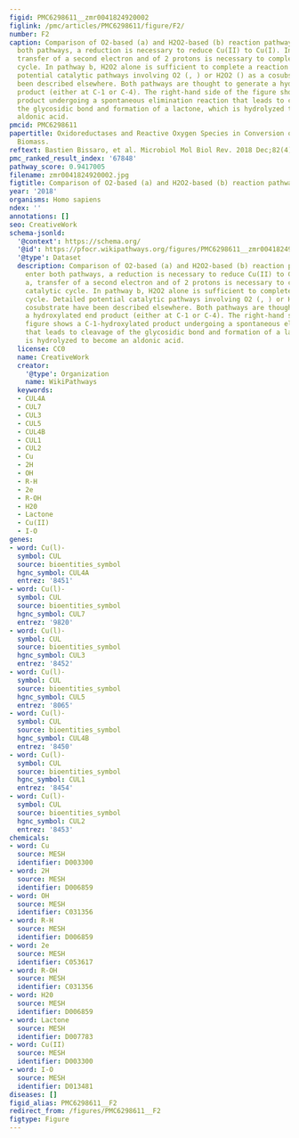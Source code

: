 ```yaml
---
figid: PMC6298611__zmr0041824920002
figlink: /pmc/articles/PMC6298611/figure/F2/
number: F2
caption: Comparison of O2-based (a) and H2O2-based (b) reaction pathways. To enter
  both pathways, a reduction is necessary to reduce Cu(II) to Cu(I). In pathway a,
  transfer of a second electron and of 2 protons is necessary to complete the catalytic
  cycle. In pathway b, H2O2 alone is sufficient to complete a reaction cycle. Detailed
  potential catalytic pathways involving O2 (, ) or H2O2 () as a cosubstrate have
  been described elsewhere. Both pathways are thought to generate a hydroxylated end
  product (either at C-1 or C-4). The right-hand side of the figure shows a C-1-hydroxylated
  product undergoing a spontaneous elimination reaction that leads to cleavage of
  the glycosidic bond and formation of a lactone, which is hydrolyzed to become an
  aldonic acid.
pmcid: PMC6298611
papertitle: Oxidoreductases and Reactive Oxygen Species in Conversion of Lignocellulosic
  Biomass.
reftext: Bastien Bissaro, et al. Microbiol Mol Biol Rev. 2018 Dec;82(4):e00029-18.
pmc_ranked_result_index: '67848'
pathway_score: 0.9417005
filename: zmr0041824920002.jpg
figtitle: Comparison of O2-based (a) and H2O2-based (b) reaction pathways
year: '2018'
organisms: Homo sapiens
ndex: ''
annotations: []
seo: CreativeWork
schema-jsonld:
  '@context': https://schema.org/
  '@id': https://pfocr.wikipathways.org/figures/PMC6298611__zmr0041824920002.html
  '@type': Dataset
  description: Comparison of O2-based (a) and H2O2-based (b) reaction pathways. To
    enter both pathways, a reduction is necessary to reduce Cu(II) to Cu(I). In pathway
    a, transfer of a second electron and of 2 protons is necessary to complete the
    catalytic cycle. In pathway b, H2O2 alone is sufficient to complete a reaction
    cycle. Detailed potential catalytic pathways involving O2 (, ) or H2O2 () as a
    cosubstrate have been described elsewhere. Both pathways are thought to generate
    a hydroxylated end product (either at C-1 or C-4). The right-hand side of the
    figure shows a C-1-hydroxylated product undergoing a spontaneous elimination reaction
    that leads to cleavage of the glycosidic bond and formation of a lactone, which
    is hydrolyzed to become an aldonic acid.
  license: CC0
  name: CreativeWork
  creator:
    '@type': Organization
    name: WikiPathways
  keywords:
  - CUL4A
  - CUL7
  - CUL3
  - CUL5
  - CUL4B
  - CUL1
  - CUL2
  - Cu
  - 2H
  - OH
  - R-H
  - 2e
  - R-OH
  - H20
  - Lactone
  - Cu(II)
  - I-O
genes:
- word: Cu(l)-
  symbol: CUL
  source: bioentities_symbol
  hgnc_symbol: CUL4A
  entrez: '8451'
- word: Cu(l)-
  symbol: CUL
  source: bioentities_symbol
  hgnc_symbol: CUL7
  entrez: '9820'
- word: Cu(l)-
  symbol: CUL
  source: bioentities_symbol
  hgnc_symbol: CUL3
  entrez: '8452'
- word: Cu(l)-
  symbol: CUL
  source: bioentities_symbol
  hgnc_symbol: CUL5
  entrez: '8065'
- word: Cu(l)-
  symbol: CUL
  source: bioentities_symbol
  hgnc_symbol: CUL4B
  entrez: '8450'
- word: Cu(l)-
  symbol: CUL
  source: bioentities_symbol
  hgnc_symbol: CUL1
  entrez: '8454'
- word: Cu(l)-
  symbol: CUL
  source: bioentities_symbol
  hgnc_symbol: CUL2
  entrez: '8453'
chemicals:
- word: Cu
  source: MESH
  identifier: D003300
- word: 2H
  source: MESH
  identifier: D006859
- word: OH
  source: MESH
  identifier: C031356
- word: R-H
  source: MESH
  identifier: D006859
- word: 2e
  source: MESH
  identifier: C053617
- word: R-OH
  source: MESH
  identifier: C031356
- word: H20
  source: MESH
  identifier: D006859
- word: Lactone
  source: MESH
  identifier: D007783
- word: Cu(II)
  source: MESH
  identifier: D003300
- word: I-O
  source: MESH
  identifier: D013481
diseases: []
figid_alias: PMC6298611__F2
redirect_from: /figures/PMC6298611__F2
figtype: Figure
---
```

